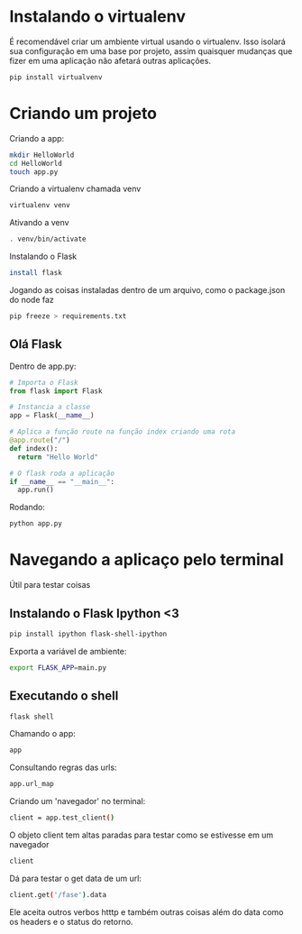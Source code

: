 
# Instalando o virtualenv

É recomendável criar um ambiente virtual usando o virtualenv. Isso isolará sua configuração em uma base por projeto, assim quaisquer mudanças que fizer em uma aplicação não afetará outras aplicações.

```bash
pip install virtualvenv
```

# Criando um projeto

Criando a app:
```bash
mkdir HelloWorld
cd HelloWorld
touch app.py
```

Criando a virtualenv chamada venv
```bash
virtualenv venv
```
Ativando a venv
```bash
. venv/bin/activate
```

Instalando o Flask
```bash
install flask
```

Jogando as coisas instaladas dentro de um arquivo, como o package.json do node faz
```bash
pip freeze > requirements.txt
```

## Olá Flask

Dentro de app.py:

```python
# Importa o Flask
from flask import Flask

# Instancia a classe
app = Flask(__name__)

# Aplica a função route na função index criando uma rota
@app.route("/")
def index():
  return "Hello World"

# O flask roda a aplicação
if __name__ == "__main__":
  app.run()
```
Rodando: 

```bash
python app.py
```

# Navegando a aplicaço pelo terminal
Útil para testar coisas

## Instalando o Flask Ipython <3
```bash
pip install ipython flask-shell-ipython
```

Exporta a variável de ambiente:
```bash
export FLASK_APP=main.py
```

## Executando o shell
```bash
flask shell
```

Chamando o app:
```bash
app
```

Consultando regras das urls:
```bash
app.url_map
```

Criando um 'navegador' no terminal:

```bash
client = app.test_client()
```
O objeto client tem altas paradas para testar como se estivesse em um navegador

```bash
client
```
Dá para testar o get data de um url:

```bash
client.get('/fase').data  
```
Ele aceita outros verbos htttp e também outras coisas além do data como os headers e o status do retorno.


